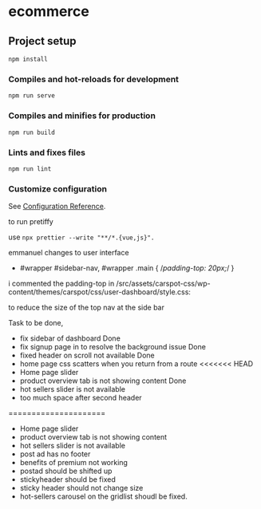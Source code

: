 # ecommerce

## Project setup
```
npm install
```

### Compiles and hot-reloads for development
```
npm run serve
```

### Compiles and minifies for production
```
npm run build
```

### Lints and fixes files
```
npm run lint
```

### Customize configuration
See [Configuration Reference](https://cli.vuejs.org/config/).


to run pretiffy 

use `npx prettier --write "**/*.{vue,js}".`

emmanuel changes to user interface

- #wrapper #sidebar-nav, #wrapper .main {
	/*padding-top: 20px;*/
}


i commented the padding-top in 
/src/assets/carspot-css/wp-content/themes/carspot/css/user-dashboard/style.css:

to reduce the size of the top nav at the side bar


Task to be done,

- fix sidebar of dashboard Done
- fix signup page in to resolve the background issue Done
- fixed header on scroll not available	Done
- home page css scatters when you return from a route
<<<<<<< HEAD
- Home page slider 
- product overview tab is not showing content Done
- hot sellers slider is not available 
- too much space after second header

=====================
- Home page slider
- product overview tab is not showing content
- hot sellers slider is not available
- post ad has no footer
- benefits of premium not working
- postad should be shifted up
- stickyheader should be fixed
- sticky header should not change size
- hot-sellers carousel on the gridlist shoudl be fixed.

